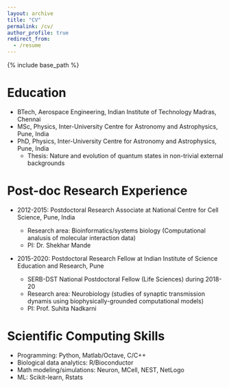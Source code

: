 ```yaml
---
layout: archive
title: "CV"
permalink: /cv/
author_profile: true
redirect_from:
  - /resume
---
```


{% include base_path %}

Education
======
* BTech, Aerospace Engineering, Indian Institute of Technology Madras, Chennai
* MSc, Physics, Inter-University Centre for Astronomy and Astrophysics, Pune, India
* PhD, Physics, Inter-University Centre for Astronomy and Astrophysics, Pune, India
   * Thesis: Nature and evolution of quantum states in non-trivial external backgrounds

Post-doc Research Experience
======
* 2012-2015: Postdoctoral Research Associate at National Centre for Cell Science, Pune, India
  * Research area: Bioinformatics/systems biology (Computational analusis of molecular interaction data)
  * PI: Dr. Shekhar Mande

* 2015-2020: Postdoctoral Research Fellow at Indian Institute of Science Education and Research, Pune
  * SERB-DST National Postdoctoral Fellow (Life Sciences) during 2018-20
  * Research area: Neurobiology (studies of synaptic transmission dynamis using biophysically-grounded computational models)
  * PI: Prof. Suhita Nadkarni
  
Scientific Computing Skills
======
* Programming: Python, Matlab/Octave, C/C++
* Biological data analytics: R/Bioconductor
* Math modeling/simulations: Neuron, MCell, NEST, NetLogo
* ML: Scikit-learn, Rstats


